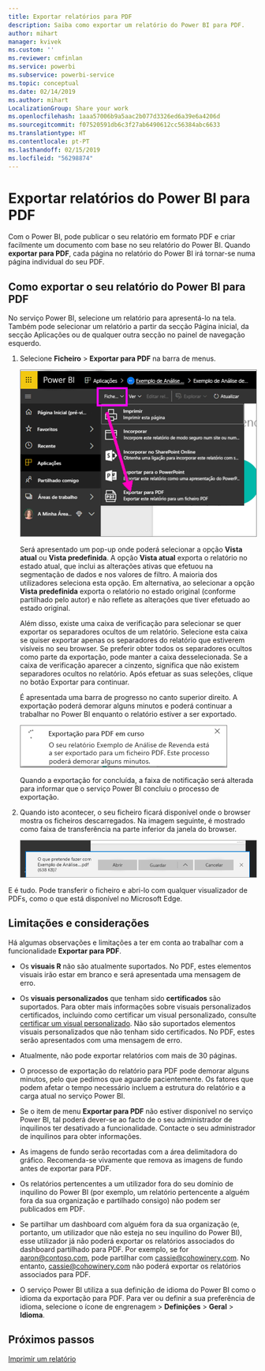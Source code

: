 ```yaml
---
title: Exportar relatórios para PDF
description: Saiba como exportar um relatório do Power BI para PDF.
author: mihart
manager: kvivek
ms.custom: ''
ms.reviewer: cmfinlan
ms.service: powerbi
ms.subservice: powerbi-service
ms.topic: conceptual
ms.date: 02/14/2019
ms.author: mihart
LocalizationGroup: Share your work
ms.openlocfilehash: 1aaa57006b9a5aac2b077d3326ed6a39e6a4206d
ms.sourcegitcommit: f07520591db6c3f27ab6490612cc56384abc6633
ms.translationtype: HT
ms.contentlocale: pt-PT
ms.lasthandoff: 02/15/2019
ms.locfileid: "56298874"
---
```

# <a name="export-reports-from-power-bi-to-pdf"></a>Exportar relatórios do Power BI para PDF
Com o Power BI, pode publicar o seu relatório em formato PDF e criar facilmente um documento com base no seu relatório do Power BI. Quando **exportar para PDF**, cada página no relatório do Power BI irá tornar-se numa página individual do seu PDF.

## <a name="how-to-export-your-power-bi-report-to-pdf"></a>Como exportar o seu relatório do Power BI para PDF
No serviço Power BI, selecione um relatório para apresentá-lo na tela. Também pode selecionar um relatório a partir da secção Página inicial, da secção Aplicações ou de qualquer outra secção no painel de navegação esquerdo.

1. Selecione **Ficheiro** > **Exportar para PDF** na barra de menus.

    ![Selecionar Ficheiro na barra de menus, com a seta a apontar para Exportar para PDF](media/end-user-pdf/power-bi-export-pdf.png)

    Será apresentado um pop-up onde poderá selecionar a opção **Vista atual** ou **Vista predefinida**.  A opção **Vista atual** exporta o relatório no estado atual, que inclui as alterações ativas que efetuou na segmentação de dados e nos valores de filtro.  A maioria dos utilizadores seleciona esta opção.  Em alternativa, ao selecionar a opção **Vista predefinida** exporta o relatório no estado original (conforme partilhado pelo autor) e não reflete as alterações que tiver efetuado ao estado original.
    
    Além disso, existe uma caixa de verificação para selecionar se quer exportar os separadores ocultos de um relatório.  Selecione esta caixa se quiser exportar apenas os separadores do relatório que estiverem visíveis no seu browser.  Se preferir obter todos os separadores ocultos como parte da exportação, pode manter a caixa desselecionada.  Se a caixa de verificação aparecer a cinzento, significa que não existem separadores ocultos no relatório.  Após efetuar as suas seleções, clique no botão Exportar para continuar.
    
    É apresentada uma barra de progresso no canto superior direito. A exportação poderá demorar alguns minutos e poderá continuar a trabalhar no Power BI enquanto o relatório estiver a ser exportado.

    ![Mensagem do progresso da exportação](media/end-user-pdf/power-bi-export-message.png)

    Quando a exportação for concluída, a faixa de notificação será alterada para informar que o serviço Power BI concluiu o processo de exportação.

2. Quando isto acontecer, o seu ficheiro ficará disponível onde o browser mostra os ficheiros descarregados. Na imagem seguinte, é mostrado como faixa de transferência na parte inferior da janela do browser.

    ![Localização do ficheiro transferido](media/end-user-pdf/power-bi-save-file.png)

E é tudo. Pode transferir o ficheiro e abri-lo com qualquer visualizador de PDFs, como o que está disponível no Microsoft Edge.


## <a name="limitations-and-considerations"></a>Limitações e considerações
Há algumas observações e limitações a ter em conta ao trabalhar com a funcionalidade **Exportar para PDF**.

* Os **visuais R** não são atualmente suportados. No PDF, estes elementos visuais irão estar em branco e será apresentada uma mensagem de erro.  

* Os **visuais personalizados** que tenham sido **certificados** são suportados. Para obter mais informações sobre visuais personalizados certificados, incluindo como certificar um visual personalizado, consulte [certificar um visual personalizado](../power-bi-custom-visuals-certified.md). Não são suportados elementos visuais personalizados que não tenham sido certificados. No PDF, estes serão apresentados com uma mensagem de erro.   

* Atualmente, não pode exportar relatórios com mais de 30 páginas.

* O processo de exportação do relatório para PDF pode demorar alguns minutos, pelo que pedimos que aguarde pacientemente. Os fatores que podem afetar o tempo necessário incluem a estrutura do relatório e a carga atual no serviço Power BI.

* Se o item de menu **Exportar para PDF** não estiver disponível no serviço Power BI, tal poderá dever-se ao facto de o seu administrador de inquilinos ter desativado a funcionalidade. Contacte o seu administrador de inquilinos para obter informações.

* As imagens de fundo serão recortadas com a área delimitadora do gráfico. Recomenda-se vivamente que remova as imagens de fundo antes de exportar para PDF.

* Os relatórios pertencentes a um utilizador fora do seu domínio de inquilino do Power BI (por exemplo, um relatório pertencente a alguém fora da sua organização e partilhado consigo) não podem ser publicados em PDF.

* Se partilhar um dashboard com alguém fora da sua organização (e, portanto, um utilizador que não esteja no seu inquilino do Power BI), esse utilizador já não poderá exportar os relatórios associados do dashboard partilhado para PDF. Por exemplo, se for aaron@contoso.com, pode partilhar com cassie@cohowinery.com. No entanto, cassie@cohowinery.com não poderá exportar os relatórios associados para PDF.

* O serviço Power BI utiliza a sua definição de idioma do Power BI como o idioma da exportação para PDF. Para ver ou definir a sua preferência de idioma, selecione o ícone de engrenagem > **Definições** > **Geral** > **Idioma**.

## <a name="next-steps"></a>Próximos passos
[Imprimir um relatório](end-user-print.md)
